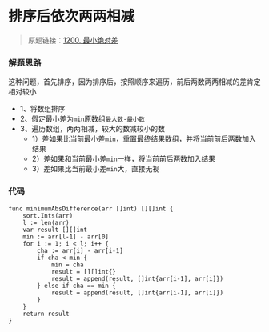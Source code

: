 # 排序后依次两两相减
> 原题链接：[1200. 最小绝对差](https://leetcode-cn.com/problems/minimum-absolute-difference/)

### 解题思路
这种问题，首先排序，因为排序后，按照顺序来遍历，前后两数两两相减的差肯定相对较小
* 1、将数组排序
* 2、假定最小差为``min``原数组``最大数-最小数``
* 3、遍历数组，两两相减，较大的数减较小的数
    * 1）差如果比当前最小差``min``，重置最终结果数组，并将当前前后两数加入结果
    * 2）差如果和当前最小差``min``一样，将当前前后两数加入结果
    * 3）差如果比当前最小差``min``大，直接无视
### 代码

```golang
func minimumAbsDifference(arr []int) [][]int {
	sort.Ints(arr)
	l := len(arr)
	var result [][]int
	min := arr[l-1] - arr[0]
	for i := 1; i < l; i++ {
		cha := arr[i] - arr[i-1]
		if cha < min {
			min = cha
			result = [][]int{}
			result = append(result, []int{arr[i-1], arr[i]})
		} else if cha == min {
			result = append(result, []int{arr[i-1], arr[i]})
		}
	}
	return result
}

```